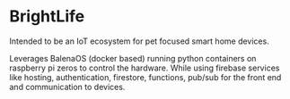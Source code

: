 # BrightLife

Intended to be an IoT ecosystem for pet focused smart home devices.

Leverages BalenaOS (docker based) running python containers on raspberry pi zeros to control the hardware. While using firebase services like hosting, authentication, firestore, functions, pub/sub for the front end and communication to devices.

